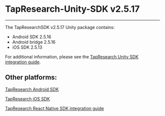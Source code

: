 # TapResearch-Unity-SDK v2.5.17
---

The TapResearchSDK v2.5.17 Unity package contains:
* Android SDK 2.5.16
* Android bridge 2.5.16
* iOS SDK  2.5.13

For additional information, please see the [TapResearch Unity SDK integration guide](https://supply-docs.tapresearch.com/docs/unity-integration).

## Other platforms:

[TapResearch Android SDK](https://supply-docs.tapresearch.com/docs/android-integration)  

[TapResearch iOS SDK](https://supply-docs.tapresearch.com/docs/ios-integration)  

[TapResearch React Native SDK integration guide](https://supply-docs.tapresearch.com/docs/react-integration)

